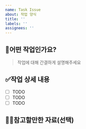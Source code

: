 ```yaml
---
name: Task Issue
about: 작업 양식
title: ''
labels: ''
assignees: ''
---
```


## 🔨어떤 작업인가요?
> 작업에 대해 간결하게 설명해주세요

## ✅작업 상세 내용
- [ ] TODO
- [ ] TODO
- [ ] TODO

## 🙋🏻참고할만한 자료(선택)
